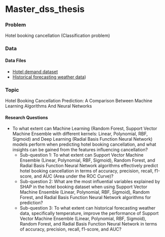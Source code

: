 # Master_dss_thesis

### Problem
Hotel booking cancellation (Classification problem)


### Data
#### Data Files
* [Hotel demand dataset](https://www.sciencedirect.com/science/article/pii/S2352340918315191)
* [Historical forecasting weather data](https://www.worldweatheronline.com/weather-api/)) 

### Topic
Hotel Booking Cancellation Prediction: A Comparison Between Machine Learning Algorithms And Neural Networks

#### Research Questions
* To what extent can Machine Learning (Random Forest, Support Vector Machine Ensemble with different kernels: Linear, Polynomial, RBF, Sigmoid) and Deep Learning (Radial Basis Function Neural Network) models perform when predicting hotel booking cancellation, and what insights can be gained from the features influencing cancellation?
  * Sub-question 1: To what extent can Support Vector Machine Ensemble (Linear, Polynomial, RBF, Sigmoid), Random Forest, and Radial Basis Function Neural Network algorithms effectively predict hotel booking cancellation in terms of accuracy, precision, recall, f1-score, and AUC (Area under the ROC Curve)?
  * Sub-question 2: What are the most influential variables explained by SHAP in the hotel booking dataset when using Support Vector Machine Ensemble (Linear, Polynomial, RBF, Sigmoid), Random Forest, and Radial Basis Function Neural Network algorithms for prediction?
  * Sub-question 3: To what extent can historical forecasting weather data, specifically temperature, improve the performance of Support Vector Machine Ensemble (Linear, Polynomial, RBF, Sigmoid), Random Forest, and Radial Basis Function Neural Network in terms of accuracy, precision, recall, f1-score, and AUC?


